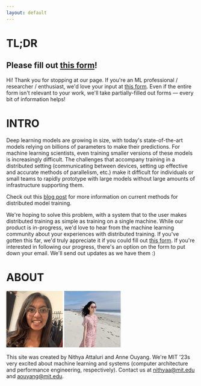 ```yaml
---
layout: default
---
```


# TL;DR

## Please fill out [this form](https://forms.gle/8JkdKMSgt1UBr1n49)!

Hi! Thank you for stopping at our page. If you're an ML professional / researcher / enthusiast, we'd love your input at [this form](https://forms.gle/8JkdKMSgt1UBr1n49). Even if the entire form isn't relevant to your work, we'll take partially-filled out forms — every bit of information helps!

# INTRO

Deep learning models are growing in size, with today's state-of-the-art models relying on billions of parameters to make their predictions. For machine learning scientists, even training smaller versions of these models is increasingly difficult. The challenges that accompany training in a distributed setting (communicating between devices, setting up effective and accurate methods of parallelism, etc.) make it difficult for individuals or small teams to rapidly prototype with large models without large amounts of infrastructure supporting them. 

Check out this [blog post](./blog/intro-parallel-ml.html) for more information on current methods for distributed model training.

We're hoping to solve this problem, with a system that to the user makes distributed training as simple as training on a single machine. While our product is in-progress, we'd love to hear from the machine learning community about your experiences with distributed training. If you've gotten this far, we'd truly appreciate it if you could fill out [this form](https://forms.gle/8JkdKMSgt1UBr1n49). If you're interested in following our progress, there's an option on the form to put down your email. We'll send out updates as we have them :)

# ABOUT

<img src="./photos/nithya.jpeg" width=150>
<img src="./photos/anne.jpeg" width=150>

This site was created by Nithya Attaluri and Anne Ouyang. We're MIT '23s very excited about machine learning and systems (computer architecture and performance engineering, respectively). Contact us at nithyaa@mit.edu and aouyang@mit.edu. 
